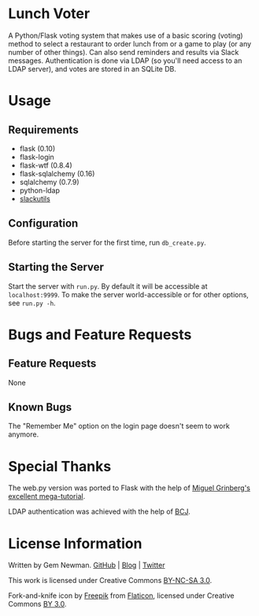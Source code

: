 Lunch Voter
===========

A Python/Flask voting system that makes use of a basic scoring (voting) method to select a restaurant to order lunch from or a game to play (or any number of other things). Can also send reminders and results via Slack messages. Authentication is done via LDAP (so you'll need access to an LDAP server), and votes are stored in an SQLite DB.

Usage
=====

Requirements
------------

* flask (0.10)
* flask-login
* flask-wtf (0.8.4)
* flask-sqlalchemy (0.16)
* sqlalchemy (0.7.9)
* python-ldap
* [slackutils](https://github.com/spurll/slackutils/)

Configuration
-------------

Before starting the server for the first time, run `db_create.py`.

Starting the Server
-------------------

Start the server with `run.py`. By default it will be accessible at `localhost:9999`. To make the server world-accessible or for other options, see `run.py -h`.

Bugs and Feature Requests
=========================

Feature Requests
----------------

None

Known Bugs
----------

The "Remember Me" option on the login page doesn't seem to work anymore.

Special Thanks
==============

The web.py version was ported to Flask with the help of [Miguel Grinberg's excellent mega-tutorial](http://blog.miguelgrinberg.com/post/the-flask-mega-tutorial-part-i-hello-world).

LDAP authentication was achieved with the help of [BCJ](https://github.com/bcj).

License Information
===================

Written by Gem Newman. [GitHub](https://github.com/spurll/) | [Blog](http://www.startleddisbelief.com) | [Twitter](https://twitter.com/spurll)

This work is licensed under Creative Commons [BY-NC-SA 3.0](https://creativecommons.org/licenses/by-nc-sa/3.0/).

Fork-and-knife icon by [Freepik](http://www.freepik.com) from [Flaticon](http://www.flaticon.com), licensed under Creative Commons [BY 3.0](https://creativecommons.org/licenses/by/3.0/).
